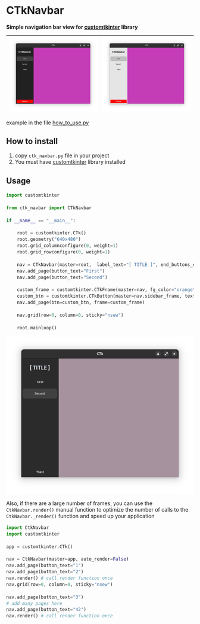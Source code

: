 # CTkNavbar
**Simple navigation bar view for [customtkinter](https://github.com/TomSchimansky/CustomTkinter) library**

| ![Screenshot](./examples/screenshots/2.png)                                       | ![Screenshot](./examples/screenshots/3.png)                            |
|---------------------------------------------|---------------------------------------------|

example in the file [how_to_use.py](examples%2Fhow_to_use.py)
  
## How to install
1) copy `ctk_navbar.py` file in your project
2) You must have [customtkinter](https://github.com/TomSchimansky/CustomTkinter) library installed

## Usage

```python
import customtkinter

from ctk_navbar import CTkNavbar

if __name__ == "__main__":

    root = customtkinter.CTk()
    root.geometry("640x480")
    root.grid_columnconfigure(0, weight=1)
    root.grid_rowconfigure(0, weight=1)

    nav = CTkNavbar(master=root,  label_text="[ TITLE ]", end_buttons_count=1)
    nav.add_page(button_text="First")
    nav.add_page(button_text="Second")

    custom_frame = customtkinter.CTkFrame(master=nav, fg_color="orange", corner_radius=100)
    custom_btn = customtkinter.CTkButton(master=nav.sidebar_frame, text="Third", fg_color="green")
    nav.add_page(btn=custom_btn, frame=custom_frame)

    nav.grid(row=0, column=0, sticky="nsew")

    root.mainloop()
```
![Screenshot](./examples/screenshots/1.png)

Also, if there are a large number of frames, you can use the `CtkNavbar.render()` 
manual function to optimize the number of calls to the `CtkNavbar._render()` 
function and speed up your application
```python
import CtkNavbar
import customtkinter

app = customtkinter.CTk() 

nav = CtkNavbar(master=app, auto_render=False)
nav.add_page(button_text="1")
nav.add_page(button_text="2")
nav.render() # call render function once
nav.grid(row=0, column=0, sticky="nsew")

nav.add_page(button_text="3")
# add many pages here
nav.add_page(button_text="42")
nav.render() # call render function once
```

